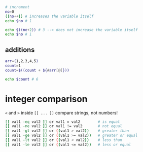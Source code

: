 
```bash
# increment
no=0
((no++)) # increases the variable itself
echo $no # 1

echo $((no+2)) # 3 --> does not increase the variable itself
echo $no # 1
```

## additions

```bash
arr=(1,2,3,4,5)
count=1
count=$((count + ${#arr[@]}))

echo $count # 6
```
# integer comparison

`<` and `>` inside `[[ ... ]]` compare strings, not numbers!

```sh
[[ val1 -eq val2 ]] or val1 = val2        # is equal
[[ val1 -ne val2 ]] or val1 != val2       # not equal
[[ val1 -gt val2 ]] or ((val1 > val2))    # greater than
[[ val1 -ge val2 ]] or ((val1 >= val2))   # greater or equal
[[ val1 -lt val2 ]] or ((val1 < val2))    # less than
[[ val1 -le val2 ]] or ((val1 <= val2))   # less or equal
```